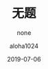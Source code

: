 ---
layout: post
title: 无题
subtitle: "none"
date: 2019-07-06
author: "aloha1024"
catalog: true
tags:
    - 随笔
    - 摘抄
---
